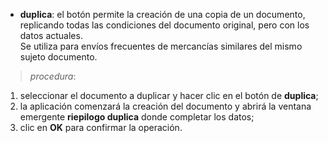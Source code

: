 - **duplica**: el botón permite la creación de una copia de un documento, replicando todas las condiciones del documento original, pero con los datos actuales.  
Se utiliza para envíos frecuentes de mercancías similares del mismo sujeto documento.

> *procedura*:  
1. seleccionar el documento a duplicar y hacer clic en el botón de **duplica**;  
2. la aplicación comenzará la creación del documento y abrirá la ventana emergente **riepilogo duplica** donde completar los datos;  
3. clic en **OK** para confirmar la operación.